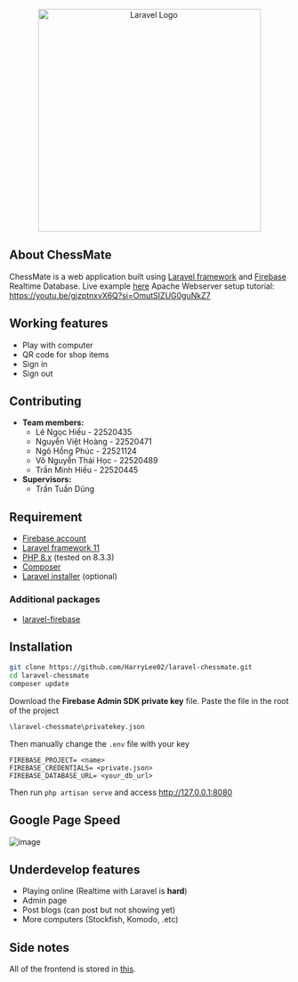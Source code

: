 <p align="center"><a href="https://laravel.com" target="_blank"><img src="https://raw.githubusercontent.com/laravel/art/master/logo-lockup/5%20SVG/2%20CMYK/1%20Full%20Color/laravel-logolockup-cmyk-red.svg" width="400" alt="Laravel Logo"></a></p>


## About ChessMate

ChessMate is a web application built using [Laravel framework](https://laravel.com/docs/11.x/) and [Firebase](https://firebase.google.com/) Realtime Database.
Live example [here](https://chessmate.games/)
Apache Webserver setup tutorial: https://youtu.be/gjzptnxvX6Q?si=OmutSIZUG0guNkZ7
## Working features
- Play with computer
- QR code for shop items
- Sign in
- Sign out
## Contributing
- **Team members:**
    - Lê Ngọc Hiếu        -    22520435
    - Nguyễn Việt Hoàng   -    22520471
    - Ngô Hồng Phúc       -    22521124
    - Võ Nguyễn Thái Học  -    22520489
    - Trần Minh Hiếu      -    22520445
- **Supervisors:**
    - Trần Tuấn Dũng
## Requirement
- [Firebase account](https://firebase.google.com/)
- [Laravel framework 11](https://laravel.com/docs/11.x/)
- [PHP 8.x](https://www.php.net/downloads.php) (tested on 8.3.3)
- [Composer](https://getcomposer.org/download/)
- [Laravel installer](https://github.com/laravel/installer) (optional)
### Additional packages
- [laravel-firebase](https://github.com/kreait/laravel-firebase#configuration)
## Installation
```bash
git clone https://github.com/HarryLee02/laravel-chessmate.git
cd laravel-chessmate
composer update
```
Download the **Firebase Admin SDK private key** file.
Paste the file in the root of the project
```bash
\laravel-chessmate\privatekey.json
```
Then manually change the `.env` file with your key 
```
FIREBASE_PROJECT= <name>
FIREBASE_CREDENTIALS= <private.json>
FIREBASE_DATABASE_URL= <your_db_url>
```
Then run `php artisan serve` and access http://127.0.0.1:8080

## Google Page Speed
![image](https://i.ibb.co/n8sLj6h/gg-pagespeed.png)

## Underdevelop features
- Playing online (Realtime with Laravel is **hard**)
- Admin page
- Post blogs (can post but not showing yet)
- More computers (Stockfish, Komodo, .etc)
## Side notes
All of the frontend is stored in [this](https://github.com/HarryLee02/ChessMate_Frontend).
